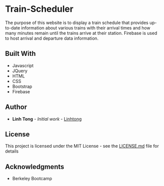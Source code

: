 # Train-Scheduler

The purpose of this website is to display a train schedule that provides up-to-date information about various trains with their arrival times and how many minutes remain until the trains arrive at their station. Firebase is used to host arrival and departure data information. 

## Built With

* Javascript
* JQuery
* HTML
* CSS
* Bootstrap
* Firebase

## Author

* **Linh Tong** - *Initial work* - [Linhtong](https://github.com/linhthitong)

## License

This project is licensed under the MIT License - see the [LICENSE.md](LICENSE.md) file for details

## Acknowledgments

* Berkeley Bootcamp
